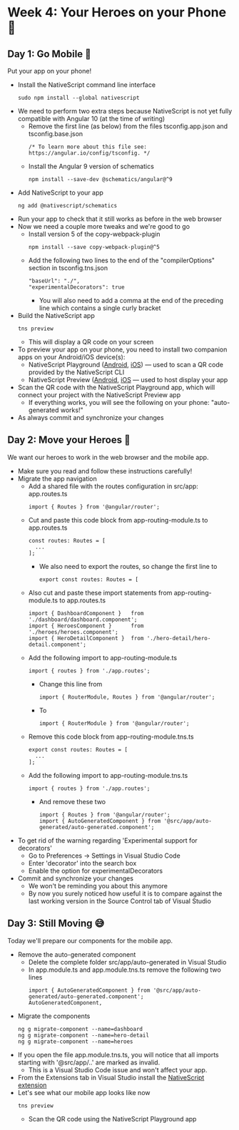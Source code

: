 # Week 4: Your Heroes on your Phone :iphone:

## Day 1: Go Mobile :busstop:
Put your app on your phone!
 - Install the NativeScript command line interface
   ```
   sudo npm install --global nativescript
   ```
 - We need to perform two extra steps because NativeScript is not yet fully compatible with Angular 10 (at the time of writing)
   - Remove the first line (as below) from the files tsconfig.app.json and tsconfig.base.json
     ```
     /* To learn more about this file see: https://angular.io/config/tsconfig. */
     ```
   - Install the Angular 9 version of schematics
     ```
     npm install --save-dev @schematics/angular@^9
     ```
 - Add NativeScript to your app
   ```
   ng add @nativescript/schematics
   ```
 - Run your app to check that it still works as before in the web browser
 - Now we need a couple more tweaks and we're good to go 
   - Install version 5 of the copy-webpack-plugin 
     ```
     npm install --save copy-webpack-plugin@^5
     ```
   - Add the following two lines to the end of the "compilerOptions" section in tsconfig.tns.json
     ```
     "baseUrl": "./",
     "experimentalDecorators": true
     ```
     - You will also need to add a comma at the end of the preceding line which contains a single curly bracket
 - Build the NativeScript app
   ```
   tns preview
   ```
   - This will display a QR code on your screen
 - To preview your app on your phone, you need to install two companion apps on your Android/iOS device(s):
   - NativeScript Playground ([Android](https://play.google.com/store/apps/details?id=org.nativescript.play), [iOS](https://apps.apple.com/us/app/nativescript-playground/id1263543946)) — used to scan a QR code provided by the NativeScript CLI
   - NativeScript Preview ([Android](https://play.google.com/store/apps/details?id=org.nativescript.preview), [iOS](https://apps.apple.com/us/app/nativescript-preview/id1264484702) — used to host display your app
 - Scan the QR code with the NativeScript Playground app, which will connect your project with the NativeScript Preview app
   - If everything works, you will see the following on your phone: "auto-generated works!"
 - As always commit and synchronize your changes

## Day 2: Move your Heroes :dash:  
We want our heroes to work in the web browser and the mobile app.
 - Make sure you read and follow these instructions carefully!
 - Migrate the app navigation
   - Add a shared file with the routes configuration in src/app: app.routes.ts
     ```
     import { Routes } from '@angular/router';
     ```
   - Cut and paste this code block from app-routing-module.ts to app.routes.ts
     ```
     const routes: Routes = [
       ...
     ];
     ```
     - We also need to export the routes, so change the first line to
       ```
       export const routes: Routes = [
       ```
   - Also cut and paste these import statements from app-routing-module.ts to app.routes.ts
     ```
     import { DashboardComponent }   from './dashboard/dashboard.component';
     import { HeroesComponent }      from './heroes/heroes.component';
     import { HeroDetailComponent }  from './hero-detail/hero-detail.component';
     ```
   - Add the following import to app-routing-module.ts
     ```
     import { routes } from './app.routes';
     ```
     - Change this line from
       ```
       import { RouterModule, Routes } from '@angular/router';
       ```
     - To
       ```
       import { RouterModule } from '@angular/router';
       ```
   - Remove this code block from app-routing-module.tns.ts
     ```
     export const routes: Routes = [
       ...
     ];
     ```
   - Add the following import to app-routing-module.tns.ts
     ```
     import { routes } from './app.routes';
     ```
     - And remove these two
       ```
       import { Routes } from '@angular/router';
       import { AutoGeneratedComponent } from '@src/app/auto-generated/auto-generated.component';
       ```
 - To get rid of the warning regarding 'Experimental support for decorators'
   - Go to Preferences -> Settings in Visual Studio Code
   - Enter 'decorator' into the search box
   - Enable the option for experimentalDecorators 
 - Commit and synchronize your changes
   - We won't be reminding you about this anymore
   - By now you surely noticed how useful it is to compare against the last working version in the Source Control tab of Visual Studio
   
## Day 3: Still Moving :sweat_smile:
Today we'll prepare our components for the mobile app.
 - Remove the auto-generated component
   - Delete the complete folder src/app/auto-generated in Visual Studio
   - In app.module.ts and app.module.tns.ts remove the following two lines
     ```
     import { AutoGeneratedComponent } from '@src/app/auto-generated/auto-generated.component';
     AutoGeneratedComponent,
     ```
 - Migrate the components
   ```
   ng g migrate-component --name=dashboard
   ng g migrate-component --name=hero-detail
   ng g migrate-component --name=heroes
   ```
 - If you open the file app.module.tns.ts, you will notice that all imports starting with '@src/app/..' are marked as invalid.
   - This is a Visual Studio Code issue and won't affect your app.
 - From the Extensions tab in Visual Studio install the [NativeScript extension](https://marketplace.visualstudio.com/items?itemName=NativeScript.nativescript)
 - Let's see what our mobile app looks like now
   ```
   tns preview
   ```
   - Scan the QR code using the NativeScript Playground app
